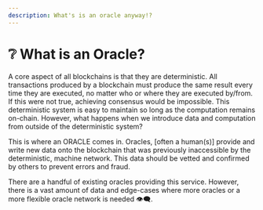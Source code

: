 ```yaml
---
description: What's is an oracle anyway!?
---
```


# ❔ What is an Oracle?

A core aspect of all blockchains is that they are deterministic.  All transactions produced by a blockchain must produce the same result every time they are executed, no matter who or where they are executed by/from.  If this were not true, achieving consensus would be impossible.  This deterministic system is easy to maintain so long as the computation remains on-chain.  However, what happens when we introduce data and computation from outside of the deterministic system? &#x20;

This is where an ORACLE comes in.  Oracles, \[often a human(s)] provide and write new data onto the blockchain that was previously inaccessible by the deterministic, machine network.  This data should be vetted and confirmed by others to prevent errors and fraud.&#x20;

There are a handful of existing oracles providing this service.  However, there is a vast amount of data and edge-cases where more oracles or a more flexible oracle network is needed 👁‍🗨.

